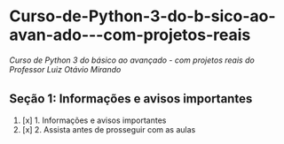 # Curso-de-Python-3-do-b-sico-ao-avan-ado---com-projetos-reais
###### Curso de Python 3 do básico ao avançado - com projetos reais do Professor Luiz Otávio Mirando

## Seção 1: Informações e avisos importantes

1. [x] 1. Informações e avisos importantes
2. [x] 2. Assista antes de prosseguir com as aulas 
